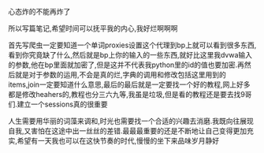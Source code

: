心态炸的不能再炸了

所以写篇笔记,希望时间可以抚平我的内心,我好烂啊啊啊

首先写爬虫一定要知道一个单词proxies设置这个代理到bp上就可以看到很多东西,看到你究竟缺了什么,然后就是bp上你的输入的一些东西,就好比这里我dvwa输入的参数,他在bp里面就加密了,但是这并不代表我python里的id的值也要加密.再然后就是对于参数的运用,不会是真的烂,字典的调用和修改包括这里用到的items,join一定要知道什么意思,最后的最后就是一定要找一个好的教程,网上好多都是修改heahers的,教程也分三六九等,我虽是垃圾,但是看的教程还是要去找9哥们.建立一个sessions真的很重要

人生需要用华丽的词藻来调和,时光也需要找一个合适的兴趣去消磨.我既向往展现自我,又害怕在这途中出一丝丝的差错.最最最重要的还是不断地让自己变得更加充实,希望有一天我也可以在这快节奏的时代,慢慢的坐下来品味岁月静好